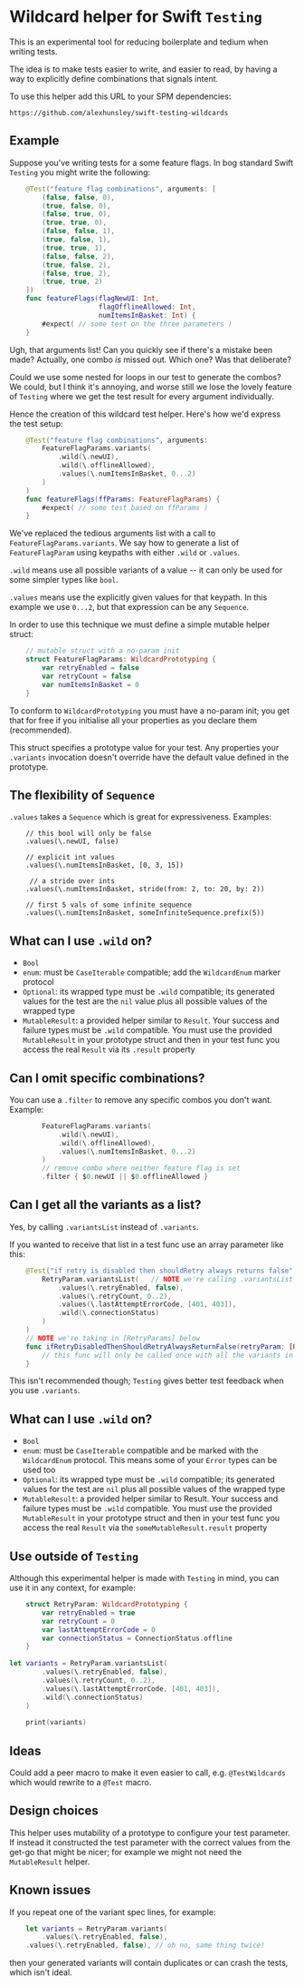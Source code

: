 
# Wildcard helper for Swift `Testing`

This is an experimental tool for reducing boilerplate and tedium when writing tests.

The idea is to make tests easier to write, and easier to read, by having a way to explicitly define combinations that signals intent.

To use this helper add this URL to your SPM dependencies:

```
https://github.com/alexhunsley/swift-testing-wildcards
```

## Example

Suppose you've writing tests for a some feature flags. In bog standard Swift `Testing` you might write the following:

```swift
    @Test("feature flag combinations", arguments: [
        (false, false, 0),
        (true, false, 0),
        (false, true, 0),
        (true, true, 0),
        (false, false, 1),
        (true, false, 1),
        (true, true, 1),
        (false, false, 2),
        (true, false, 2),
        (false, true, 2),
        (true, true, 2)
    ])
    func featureFlags(flagNewUI: Int,
                      flagOfflineAllowed: Int,
                      numItemsInBasket: Int) {
        #expect( // some test on the three parameters )
    }
```

Ugh, that arguments list! Can you quickly see if there's a mistake been made? Actually, one combo *is* missed out. Which one? Was that deliberate?

Could we use some nested for loops in our test to generate the combos? We could, but I think it's annoying, and worse still we lose the lovely feature of `Testing` where we get the test result for every argument individually.

Hence the creation of this wildcard test helper. Here's how we'd express the test setup:

```swift
    @Test("feature flag combinations", arguments:
        FeatureFlagParams.variants(
            .wild(\.newUI),
            .wild(\.offlineAllowed), 
            .values(\.numItemsInBasket, 0...2)
        )
    )
    func featureFlags(ffParams: FeatureFlagParams) {
        #expect( // some test based on ffParams )
    }
```

We've replaced the tedious arguments list with a call to `FeatureFlagParams.variants`. We say how to generate a list of `FeatureFlagParam` using keypaths with either `.wild` or `.values`.

`.wild` means use all possible variants of a value -- it can only be used for some simpler types like `bool`.

`.values` means use the explicitly given values for that keypath. In this example we use `0...2`, but that expression can be any `Sequence`.

In order to use this technique we must define a simple mutable helper struct:

```swift
    // mutable struct with a no-param init
    struct FeatureFlagParams: WildcardPrototyping {
        var retryEnabled = false
        var retryCount = false
        var numItemsInBasket = 0
    }
```

To conform to `WildcardPrototyping` you must have a no-param init; you get that for free if you initialise all your properties as you declare them (recommended).

This struct specifies a prototype value for your test. Any properties your `.variants` invocation doesn't override have the default value defined in the prototype.

## The flexibility of `Sequence`

`.values` takes a `Sequence` which is great for expressiveness. Examples:

```
    // this bool will only be false
    .values(\.newUI, false)

    // explicit int values
    .values(\.numItemsInBasket, [0, 3, 15])
 
     // a stride over ints
    .values(\.numItemsInBasket, stride(from: 2, to: 20, by: 2))
    
    // first 5 vals of some infinite sequence
    .values(\.numItemsInBasket, someInfiniteSequence.prefix(5))
```

## What can I use `.wild` on?

* `Bool`
* `enum`: must be `CaseIterable` compatible; add the `WildcardEnum` marker protocol
* `Optional`: its wrapped type must be `.wild` compatible; its generated values for the test are the `nil` value plus all possible values of the wrapped type
* `MutableResult`: a provided helper similar to `Result`. Your success and failure types must be `.wild` compatible. You must use the provided `MutableResult` in your prototype struct and then in your test func you access the real `Result` via its `.result` property

## Can I omit specific combinations?

You can use a `.filter` to remove any specific combos you don't want. Example:

```swift
        FeatureFlagParams.variants(
            .wild(\.newUI),
            .wild(\.offlineAllowed), 
            .values(\.numItemsInBasket, 0...2)
        )
        // remove combo where neither feature flag is set
        .filter { $0.newUI || $0.offlineAllowed }
```

## Can I get all the variants as a list?

Yes, by calling `.variantsList` instead of `.variants`.

If you wanted to receive that list in a test func use an array parameter like this:

```swift
    @Test("if retry is disabled then shouldRetry always returns false", arguments:
        RetryParam.variantsList(   // NOTE we're calling .variantsList here
            .values(\.retryEnabled, false),
            .values(\.retryCount, 0..2),
            .values(\.lastAttemptErrorCode, [401, 403]),
            .wild(\.connectionStatus)
        )
    )
    // NOTE we're taking in [RetryParams] below
    func ifRetryDisabledThenShouldRetryAlwaysReturnFalse(retryParam: [RetryParam]) {
        // this func will only be called once with all the variants in a list
    }
```

This isn't recommended though; `Testing` gives better test feedback when you use `.variants`.

## What can I use `.wild` on?
* `Bool`
* `enum`: must be `CaseIterable` compatible and be marked with the `WildcardEnum` protocol. This means some of your `Error` types can be used too 
* `Optional`: its wrapped type must be `.wild` compatible; its generated values for the test are `nil` plus all possible values of the wrapped type
* `MutableResult`: a provided helper similar to Result. Your success and failure types must be `.wild` compatible. You must use the provided `MutableResult` in your prototype struct and then in your test func you access the real `Result` via the `someMutableResult.result` property
## Use outside of `Testing`

Although this experimental helper is made with `Testing` in mind, you can use it in any context, for example:

```swift
    struct RetryParam: WildcardPrototyping {
        var retryEnabled = true
        var retryCount = 0
        var lastAttemptErrorCode = 0
        var connectionStatus = ConnectionStatus.offline
    }
    
let variants = RetryParam.variantsList(
        .values(\.retryEnabled, false),
        .values(\.retryCount, 0..2),
        .values(\.lastAttemptErrorCode, [401, 403]),
        .wild(\.connectionStatus)
    )
    
    print(variants)
```

## Ideas

Could add a peer macro to make it even easier to call, e.g. `@TestWildcards` which would rewrite to a `@Test` macro.


## Design choices

This helper uses mutability of a prototype to configure your test parameter. If instead it constructed the test parameter with the correct values from the get-go that might be nicer; for example we might not need the `MutableResult` helper.

## Known issues

If you repeat one of the variant spec lines, for example:

```swift
    let variants = RetryParam.variants(
        .values(\.retryEnabled, false),
    .values(\.retryEnabled, false), // oh no, same thing twice!
```

then your generated variants will contain duplicates or can crash the tests, which isn't ideal.

<!-- * `OptionSet` -->

<!--

## Ideas

* truth table outputter that makes a string with table containing all input variants and the result (it would be given some func to get that result)

## ResultTypes

Hasn't been made into invariant thing because it's immutable and currently this whole thing works via mutability.
Workaround: use the provided MutableResultType and then call .result on it in the test to get the actual ResultType.

    //    @Test
    //    func resultTypes() {
    //        typealias MyResult = Result<Bool, SomeError>
    //        // Results aren't mutable! Guess we could built something to instantiate it, but... meh
    //        let base = MyResult.success(true)
    //    }



### scratch

```
// thoughts:
//
// * one potential issue is that we mutate the prototype, so you need a mutable object.
//   but the code you're testing might well take an immutable type.
//
//   But this tool is meant for driving Testing test cases, where you will
//   probably construct the real type from it; so I think this mutable aspect is ok.
```

-->
